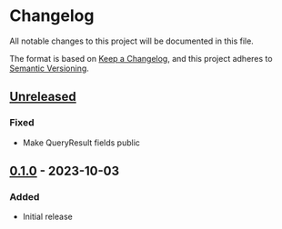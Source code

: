 # Changelog

All notable changes to this project will be documented in this file.

The format is based on [Keep a Changelog](https://keepachangelog.com/en/1.0.0/),
and this project adheres to [Semantic Versioning](https://semver.org/spec/v2.0.0.html).

## [Unreleased]

### Fixed

- Make QueryResult fields public

## [0.1.0] - 2023-10-03

### Added

- Initial release

[Unreleased]: https://github.com/d-k-bo/mediathekviewweb-rs/compare/v0.1.0...HEAD
[0.1.0]: https://github.com/d-k-bo/mediathekviewweb-rs/releases/tag/v0.1.0
